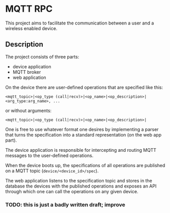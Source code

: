 # MQTT RPC

This project aims to facilitate the communication between a user and a 
wireless enabled device.

## Description

The project consists of three parts:
+ device application
+ MQTT broker
+ web application

On the device there are user-defined operations that are specified like this:
```
<mqtt_topic>|<op_type (call|recv)>|<op_name>|<op_description>|<arg_type:arg_name>, ...
```
or without arguments:
```
<mqtt_topic>|<op_type (call|recv)>|<op_name>|<op_description>|
```

One is free to use whatever format one desires by implementing a parser that turns the specification into a standard representation (on the web app part).

The device application is responsible for intercepting and routing MQTT messages to the user-defined operations. 

When the device boots up, the specifications of all operations are published on a MQTT topic (`device/<device_id>/spec`).

The web application listens to the specification topic and stores in the database the devices with the published operations and exposes an API through which one can call the operations on any given device.


### TODO: this is just a badly written draft; improve
